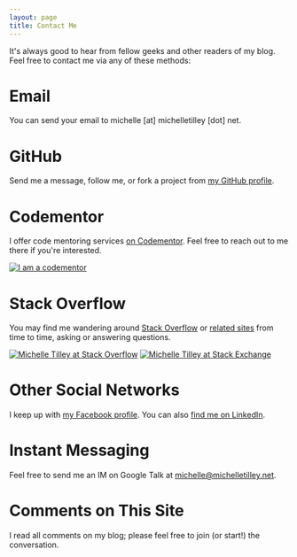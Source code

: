 ```yaml
---
layout: page
title: Contact Me
---
```


It's always good to hear from fellow geeks and other readers of my blog. Feel free to contact me via any of these methods:

Email
=====

You can send your email to michelle [at] michelletilley [dot] net.

GitHub
======

Send me a message, follow me, or fork a project from [my GitHub profile](https://github.com/BinaryMuse).

Codementor
==========

I offer code mentoring services [on Codementor](https://www.codementor.io/binarymuse). Feel free to reach out to me there if you're interested.

<a href="https://www.codementor.io/binarymuse?utm_source=github&utm_medium=button&utm_term=binarymuse&utm_campaign=github"><img src="https://cdn.codementor.io/badges/i_am_a_codementor_dark.svg" alt="I am a codementor" style="max-width:100%"/></a>

Stack Overflow
==============

You may find me wandering around [Stack Overflow][so-profile] or [related sites][se-profile] from time to time, asking or answering questions.

[![Michelle Tilley at Stack Overflow](http://stackoverflow.com/users/flair/62082.png)][so-profile] [![Michelle Tilley at Stack Exchange](http://stackexchange.com/users/flair/8a28e008dbc042c798129b9c889d3c40.png)][se-profile]

  [so-profile]: http://stackoverflow.com/users/62082/michelle-tilley
  [se-profile]: http://stackexchange.com/users/8a28e008-dbc0-42c7-9812-9b9c889d3c40?tab=accounts

Other Social Networks
=====================

I keep up with [my Facebook profile](https://www.facebook.com/michelle.k.tilley).
You can also [find me on LinkedIn](http://www.linkedin.com/in/michellektilley).

Instant Messaging
=================

Feel free to send me an IM on Google Talk at <a href="gtalk:chat?jid=michelle@michelletilley.net">michelle@michelletilley.net</a>.

Comments on This Site
=====================

I read all comments on my blog; please feel free to join (or start!) the conversation.
